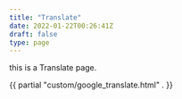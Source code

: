 ```yaml
---
title: "Translate"
date: 2022-01-22T00:26:41Z
draft: false
type: page
---
```


this is a Translate page.

{{ partial "custom/google_translate.html" . }}